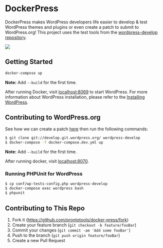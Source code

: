 # DockerPress

DockerPress makes WordPress developers life easier to develop & test WordPress
themes and plugins or even create a patch to submit to WordPress.org! This
project uses the test tools from the [wordpress-develop
repository](https://github.com/WordPress/wordpress-develop).

![](https://s.w.org/images/backgrounds/wordpress-bg-medblue.png)

## Getting Started

```sh
docker-compose up
```

**Note:** Add `--build` for the first time.

After running Docker, visit [localhost:8069](http://localhost:8069) to start
WordPress. For more information about WordPress installation, please refer to
the [Installing WordPress](https://codex.wordpress.org/Installing_WordPress/).

## Contributing to WordPress.org

See how we can create a patch
[here](https://make.wordpress.org/core/handbook/contribute/git/#patches) then
run the following commands:

```sh
$ git clone git://develop.git.wordpress.org/ wordpress-develop
$ docker-compose -f docker-compose.dev.yml up
```

**Note:** Add `--build` for the first time.

After running docker, visit [localhost:8070](http://localhost:8070).

### Running PHPUnit for WordPress

```sh
$ cp conf/wp-tests-config.php wordpress-develop
$ docker-compose exec wordpress bash
$ phpunit
```

## Contributing to This Repo

1. Fork it (<https://github.com/prontotools/docker-press/fork>)
2. Create your feature branch (`git checkout -b feature/fooBar`)
3. Commit your changes (`git commit -am 'Add some fooBar'`)
4. Push to the branch (`git push origin feature/fooBar`)
5. Create a new Pull Request

<!-- Markdown link & img dfn's -->
[npm-image]: https://img.shields.io/npm/v/datadog-metrics.svg?style=flat-square
[npm-url]: https://npmjs.org/package/datadog-metrics
[npm-downloads]: https://img.shields.io/npm/dm/datadog-metrics.svg?style=flat-square
[travis-image]: https://img.shields.io/travis/dbader/node-datadog-metrics/master.svg?style=flat-square
[travis-url]: https://travis-ci.org/dbader/node-datadog-metrics
[wiki]: https://github.com/yourname/yourproject/wiki

